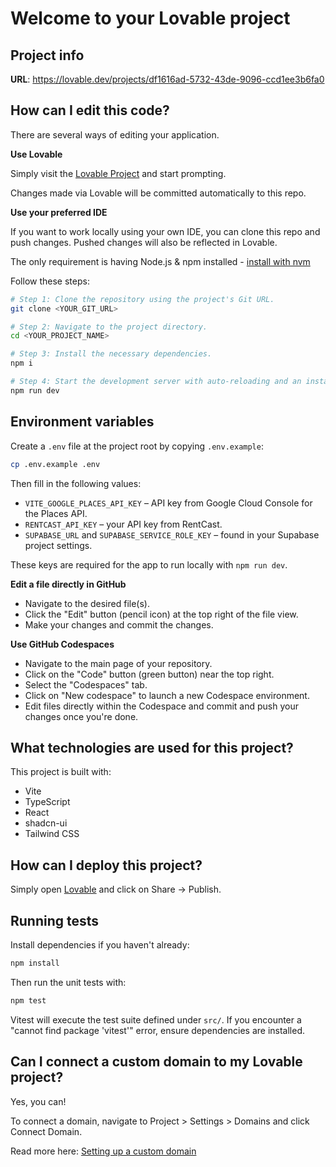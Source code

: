 # Welcome to your Lovable project

## Project info

**URL**: https://lovable.dev/projects/df1616ad-5732-43de-9096-ccd1ee3b6fa0

## How can I edit this code?

There are several ways of editing your application.

**Use Lovable**

Simply visit the [Lovable Project](https://lovable.dev/projects/df1616ad-5732-43de-9096-ccd1ee3b6fa0) and start prompting.

Changes made via Lovable will be committed automatically to this repo.

**Use your preferred IDE**

If you want to work locally using your own IDE, you can clone this repo and push changes. Pushed changes will also be reflected in Lovable.

The only requirement is having Node.js & npm installed - [install with nvm](https://github.com/nvm-sh/nvm#installing-and-updating)

Follow these steps:

```sh
# Step 1: Clone the repository using the project's Git URL.
git clone <YOUR_GIT_URL>

# Step 2: Navigate to the project directory.
cd <YOUR_PROJECT_NAME>

# Step 3: Install the necessary dependencies.
npm i

# Step 4: Start the development server with auto-reloading and an instant preview.
npm run dev
```

## Environment variables

Create a `.env` file at the project root by copying `.env.example`:

```sh
cp .env.example .env
```

Then fill in the following values:

- `VITE_GOOGLE_PLACES_API_KEY` – API key from Google Cloud Console for the Places API.
- `RENTCAST_API_KEY` – your API key from RentCast.
- `SUPABASE_URL` and `SUPABASE_SERVICE_ROLE_KEY` – found in your Supabase project settings.

These keys are required for the app to run locally with `npm run dev`.

**Edit a file directly in GitHub**

- Navigate to the desired file(s).
- Click the "Edit" button (pencil icon) at the top right of the file view.
- Make your changes and commit the changes.

**Use GitHub Codespaces**

- Navigate to the main page of your repository.
- Click on the "Code" button (green button) near the top right.
- Select the "Codespaces" tab.
- Click on "New codespace" to launch a new Codespace environment.
- Edit files directly within the Codespace and commit and push your changes once you're done.

## What technologies are used for this project?

This project is built with:

- Vite
- TypeScript
- React
- shadcn-ui
- Tailwind CSS

## How can I deploy this project?

Simply open [Lovable](https://lovable.dev/projects/df1616ad-5732-43de-9096-ccd1ee3b6fa0) and click on Share -> Publish.

## Running tests

Install dependencies if you haven't already:

```sh
npm install
```

Then run the unit tests with:

```sh
npm test
```

Vitest will execute the test suite defined under `src/`. If you encounter a "cannot find package 'vitest'" error, ensure dependencies are installed.

## Can I connect a custom domain to my Lovable project?

Yes, you can!

To connect a domain, navigate to Project > Settings > Domains and click Connect Domain.

Read more here: [Setting up a custom domain](https://docs.lovable.dev/tips-tricks/custom-domain#step-by-step-guide)
